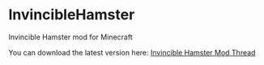 InvincibleHamster
=================

Invincible Hamster mod for Minecraft

You can download the latest version here: [Invincible Hamster Mod Thread](http://www.minecraftforum.net/topic/563257-172-ivorius-mods-drugs-statues-flags-boxes-of-doom-hamsters/)
